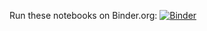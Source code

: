 Run these notebooks on Binder.org:
[![Binder](https://mybinder.org/badge_logo.svg)](https://mybinder.org/v2/gh/uspas/2020_optimization_and_ml/master)
